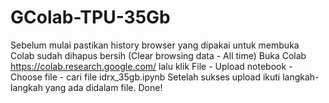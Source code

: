 # GColab-TPU-35Gb
Sebelum mulai pastikan history browser yang dipakai untuk membuka Colab sudah dihapus bersih (Clear browsing data - All time)
Buka Colab https://colab.research.google.com/ lalu klik File - Upload notebook - Choose file - cari file idrx_35gb.ipynb
Setelah sukses upload ikuti langkah-langkah yang ada didalam file.
Done!
